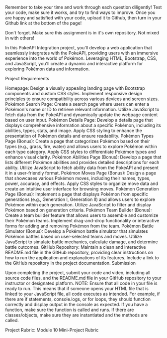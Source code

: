 Remember to take your time and work through each question diligently! Test your code, make sure it works, and try to find ways to improve. Once you are happy and satisfied with your code, upload it to Github, then turn in your Github link at the bottom of the page!

Don't forget. Make sure this assignment is in it's own repository. Not mixed in with others!

In this PokeAPI Integration project, you'll develop a web application that seamlessly integrates with the PokeAPI, providing users with an immersive experience into the world of Pokémon. Leveraging HTML, Bootstrap, CSS, and JavaScript, you'll create a dynamic and interactive platform for exploring Pokémon data and information.

Project Requirements

Homepage:
Design a visually appealing landing page with Bootstrap components and custom CSS styles.
Implement responsive design principles to ensure compatibility across various devices and screen sizes.
Pokémon Search Page:
Create a search page where users can enter a Pokémon's name or ID to retrieve relevant information.
Utilize JavaScript to fetch data from the PokeAPI and dynamically update the webpage content based on user input.
Pokémon Details Page:
Develop a details page that displays comprehensive information about a specific Pokémon, including its abilities, types, stats, and image.
Apply CSS styling to enhance the presentation of Pokémon details and ensure readability.
Pokémon Types Page  (Bonus):
Create a page that categorizes Pokémon based on their types (e.g., grass, fire, water) and allows users to explore Pokémon within each type category.
Apply CSS styles to differentiate Pokémon types and enhance visual clarity.
Pokémon Abilities Page  (Bonus):
Develop a page that lists different Pokémon abilities and provides detailed descriptions for each ability.
Utilize JavaScript to fetch ability data from the PokeAPI and present it in a user-friendly format.
Pokémon Moves Page  (Bonus):
Design a page that showcases various Pokémon moves, including their names, types, power, accuracy, and effects.
Apply CSS styles to organize move data and create an intuitive user interface for browsing moves.
Pokémon Generation Page  (Bonus):
Implement a page that displays Pokémon from specific generations (e.g., Generation I, Generation II) and allows users to explore Pokémon within each generation.
Utilize JavaScript to filter and display Pokémon based on generation criteria.
Pokémon Team Builder (Bonus):
Create a team builder feature that allows users to assemble and customize their Pokémon teams.
Implement drag-and-drop functionality or interactive forms for adding and removing Pokémon from the team.
Pokémon Battle Simulator (Bonus):
Develop a Pokémon battle simulator that simulates Pokémon battles based on user-selected teams and moves.
Utilize JavaScript to simulate battle mechanics, calculate damage, and determine battle outcomes.
GitHub Repository:
Maintain a clean and interactive README.md file in the GitHub repository, providing clear instructions on how to run the application and explanations of its features.
Include a link to the GitHub repository in the project documentation.
Submission

Upon completing the project, submit your code and video, including all source code files, and the README.md file in your GitHub repository to your instructor or designated platform.
NOTE: Ensure that all code in your file is ready to run. This means that if someone opens your HTML file that is linked to your JavaScript file, all code executes as intended. For example, if there are if statements, console.logs, or for loops, they should function correctly and display output in the console as expected. If you have a function, make sure the function is called and runs. If there are classes/objects, make sure they are instantiated and the methods are called.

Project Rubric: Module 10 Mini-Project Rubric
